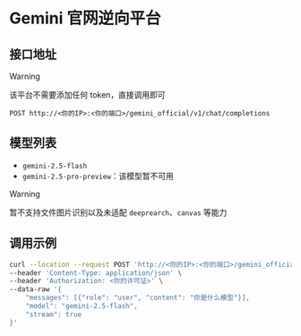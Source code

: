 # Gemini 官网逆向平台

## 接口地址

> [!WARNING]
> 该平台不需要添加任何 token，直接调用即可

```curl
POST http://<你的IP>:<你的端口>/gemini_official/v1/chat/completions
```

## 模型列表

- `gemini-2.5-flash`
- `gemini-2.5-pro-preview`：该模型暂不可用

> [!WARNING]
> 暂不支持文件图片识别以及未适配 `deeprearch`、`canvas` 等能力

## 调用示例

```bash
curl --location --request POST 'http://<你的IP>:<你的端口>/gemini_official/v1/chat/completions' \
--header 'Content-Type: application/json' \
--header 'Authorization: <你的许可证>' \
--data-raw '{
    "messages": [{"role": "user", "content": "你是什么模型"}],
    "model": "gemini-2.5-flash",
    "stream": true
}'
```
